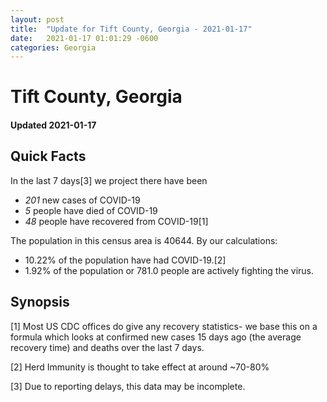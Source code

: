 ```yaml
---
layout: post
title:  "Update for Tift County, Georgia - 2021-01-17"
date:   2021-01-17 01:01:29 -0600
categories: Georgia
---
```


# Tift County, Georgia
#### Updated 2021-01-17

## Quick Facts

In the last 7 days[3] we project there have been
- *201* new cases of COVID-19
- *5* people have died of COVID-19
- *48* people have recovered from COVID-19[1]

The population in this census area is 40644. By our calculations:
- 10.22% of the population have had COVID-19.[2]
- 1.92% of the population or 781.0 people are actively fighting the virus.

## Synopsis




[1] Most US CDC offices do give any recovery statistics- we base this on a formula which looks at confirmed new cases
15 days ago (the average recovery time) and deaths over the last 7 days.

[2] Herd Immunity is thought to take effect at around ~70-80%

[3] Due to reporting delays, this data may be incomplete.
 
    